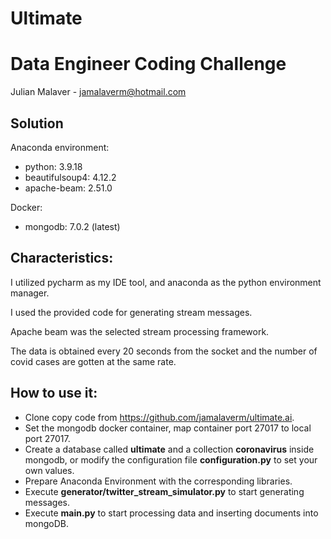 # Ultimate

# Data Engineer Coding Challenge

Julian Malaver - jamalaverm@hotmail.com

## Solution

Anaconda environment:

- python: 3.9.18
- beautifulsoup4: 4.12.2
- apache-beam: 2.51.0

Docker:

- mongodb: 7.0.2 (latest)

## Characteristics:

I utilized pycharm as my IDE tool, and anaconda as the python environment manager.

I used the provided code for generating stream messages.

Apache beam was the selected stream processing framework.

The data is obtained every 20 seconds from the socket and the number of covid cases are gotten at the same rate.

## How to use it:

- Clone copy code from https://github.com/jamalaverm/ultimate.ai.
- Set the mongodb docker container, map container port 27017 to local port 27017.
- Create a database called **ultimate** and a collection **coronavirus** inside mongodb, or modify the configuration file **configuration.py** to set your own values.
- Prepare Anaconda Environment with the corresponding libraries.
- Execute **generator/twitter_stream_simulator.py** to start generating messages.
- Execute **main.py** to start processing data and inserting documents into mongoDB.
